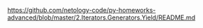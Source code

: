 https://github.com/netology-code/py-homeworks-advanced/blob/master/2.Iterators.Generators.Yield/README.md

